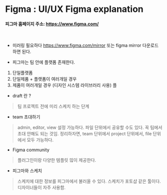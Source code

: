 Figma : UI/UX Figma explanation
============

#### 피그마 홈페이지 주소: https://www.figma.com/


<br> 

- 미러링 필요하다 https://www.figma.com/mirror 또는 figma mirror 다운로드 하면 된다.

- 피그마는 팀 안에 플랫폼 존재한다. 
1. 단일플랫폼 
2. 단일제품 + 플랫폼이 여러개일 경우 
3. 제품이 여러개일 경우 (디자인 시스템 라이브러리 사용) 
플

- draft 란 ?
> 팀 프로젝트 전에 미리 스케치 하는 단계 

- team 초대하기 
> admin, editor, view  설정 가능하다. 
> 파일 단위에서 공유할 수도 있다. 꼭 팀에서 초대 안해도 되는 것임. 
> 정리하자면, team 단위에서 project 단위에서, file 단위에서 모두 가능하다. 

- Figma community 
> 플러그인이랑 다양한 템플릿 많이 제공한다. 

- 피그마와 스케치 
> 스케치에 대한 정보를 피그마에서 불러올 수 있다. 스케치가 포토샵 같은 툴이다. 디자이너들이 자주 사용함. 



